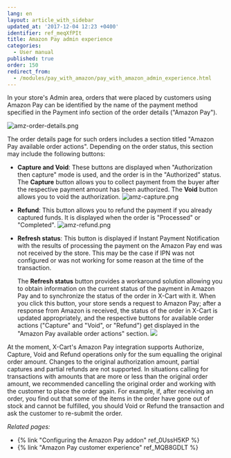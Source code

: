 ```yaml
---
lang: en
layout: article_with_sidebar
updated_at: '2017-12-04 12:23 +0400'
identifier: ref_meqXfPIt
title: Amazon Pay admin experience
categories:
  - User manual
published: true
order: 150
redirect_from:
  - /modules/pay_with_amazon/pay_with_amazon_admin_experience.html
---
```



In your store's Admin area, orders that were placed by customers using Amazon Pay can be identified by the name of the payment method specified in the Payment info section of the order details ("Amazon Pay").

![amz-order-details.png]({{site.baseurl}}/attachments/ref_meqXfPIt/amz-order-details.png)

The order details page for such orders includes a section titled "Amazon Pay available order actions". Depending on the order status, this section may include the following buttons:

*   **Capture and Void**: These buttons are displayed when "Authorization then capture" mode is used, and the order is in the "Authorized" status. 
    The **Capture** button allows you to collect payment from the buyer after the respective payment amount has been authorized. 
    The **Void** button allows you to void the authorization.
    ![amz-capture.png]({{site.baseurl}}/attachments/ref_meqXfPIt/amz-capture.png)

*   **Refund**: This button allows you to refund the payment if you already captured funds. It is displayed when the order is "Processed" or "Completed".
    ![amz-refund.png]({{site.baseurl}}/attachments/ref_meqXfPIt/amz-refund.png)


*   **Refresh status**: This button is displayed if Instant Payment Notification with the results of processing the payment on the Amazon Pay end was not received by the store. This may be the case if IPN was not configured or was not working for some reason at the time of the transaction. 

     The **Refresh status** button provides a workaround solution allowing you to obtain information on the current status of the payment in Amazon Pay and to synchronize the status of the order in X-Cart with it. When you click this button, your store sends a request to Amazon Pay; after a response from Amazon is received, the status of the order in X-Cart is updated appropriately, and the respective buttons for available order actions ("Capture" and "Void", or "Refund") get displayed in the "Amazon Pay available order actions" section.
    ![]({{site.baseurl}}/attachments/7504753/7602407.png)

At the moment, X-Cart's Amazon Pay integration supports Authorize, Capture, Void and Refund operations only for the sum equalling the original order amount. Changes to the original authorization amount, partial captures and partial refunds are not supported. In situations calling for transactions with amounts that are more or less than the original order amount, we recommended cancelling the original order and working with the customer to place the order again. For example, if, after receiving an order, you find out that some of the items in the order have gone out of stock and cannot be fulfilled, you should Void or Refund the transaction and ask the customer to re-submit the order. 

_Related pages:_

*   {% link "Configuring the Amazon Pay addon" ref_0UssH5KP %}
*   {% link "Amazon Pay customer experience" ref_MQB8GDLT %}
